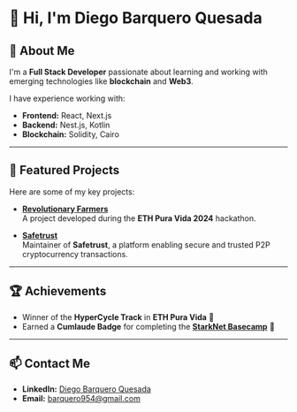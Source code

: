 # 👋 Hi, I'm Diego Barquero Quesada

## 🚀 About Me
I'm a **Full Stack Developer** passionate about learning and working with emerging technologies like **blockchain** and **Web3**.

I have experience working with:
- **Frontend:** React, Next.js  
- **Backend:** Nest.js, Kotlin  
- **Blockchain:** Solidity, Cairo  

---

## 🌟 Featured Projects
Here are some of my key projects:

- **[Revolutionary Farmers](https://github.com/Crypto-Jaguars/Revolutionary_Farmers)**  
  A project developed during the **ETH Pura Vida 2024** hackathon.  

- **[Safetrust](https://github.com/safetrustcr/Frontend)**  
Maintainer of **Safetrust**, a platform enabling secure and trusted P2P cryptocurrency transactions.  

---

## 🏆 Achievements
- Winner of the **HyperCycle Track** in **ETH Pura Vida** 🏅  
- Earned a **Cumlaude Badge** for completing the **[StarkNet Basecamp](https://pyramid.market/asset/0x07606cac9053e9b8b573a4b0a0ce608880f64869e24b8a605210d7a85bb6e5f1/3113424)** 🔗  

---

## 📫 Contact Me
- **LinkedIn:** [Diego Barquero Quesada](https://www.linkedin.com/in/diego-barquero-quesada)  
- **Email:** [barquero954@gmail.com](mailto:barquero954@gmail.com)  


